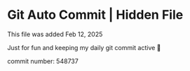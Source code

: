 # Git Auto Commit | Hidden File

This file was added Feb 12, 2025

Just for fun and keeping my daily git commit active 🤪

commit number: 548737
